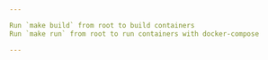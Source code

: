 ```yaml
---

Run `make build` from root to build containers
Run `make run` from root to run containers with docker-compose

---
```

